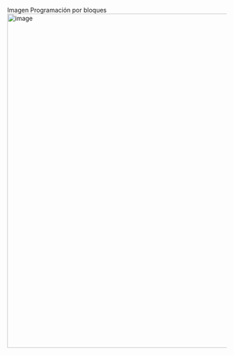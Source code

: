 Imagen Programación por bloques
<img width="1366" height="768" alt="image" src="https://github.com/user-attachments/assets/4b5f0b3c-825a-47be-afde-4f4571bb38bd" />
